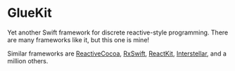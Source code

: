 # GlueKit
Yet another Swift framework for discrete reactive-style programming. There are many frameworks like it, but this one is mine! 

Similar frameworks are 
[ReactiveCocoa](https://github.com/ReactiveCocoa/ReactiveCocoa), 
[RxSwift](https://github.com/ReactiveX/RxSwift), 
[ReactKit](https://github.com/ReactKit/ReactKit),
[Interstellar](https://github.com/JensRavens/Interstellar), and a million others.

